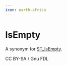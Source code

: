 ```yaml
---
icon: earth-africa
---
```


# IsEmpty

A synonym for [ST\_IsEmpty](st_isempty.md).

CC BY-SA / Gnu FDL
